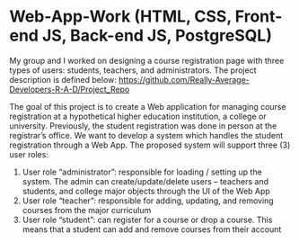 # Web-App-Work (HTML, CSS, Front-end JS, Back-end JS, PostgreSQL)
My group and I worked on designing a course registration page with three types of users: students, teachers, and administrators. The project description is defined below:
https://github.com/Really-Average-Developers-R-A-D/Project_Repo

The goal of this project is to create a Web application for managing course registration at a hypothetical higher education institution, a college or university. Previously, the student registration was done in person at the registrar’s office. We want to develop a system which handles the student registration through a Web App.
The proposed system will support three (3) user roles:
1. User role “administrator”: responsible for loading / setting up the system. The admin can create/update/delete users – teachers and students, and college major objects through the UI of the Web App
2. User role “teacher”: responsible for adding, updating, and removing courses from the major curriculum
3. User role “student”: can register for a course or drop a course. This means that a student can add and remove courses from their account

